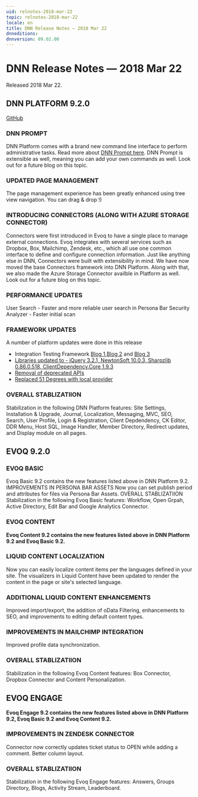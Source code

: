 ```yaml
---
uid: relnotes-2018-mar-22
topic: relnotes-2018-mar-22
locale: en
title: DNN Release Notes — 2018 Mar 22
dnneditions: 
dnnversion: 09.02.00
---
```


# DNN Release Notes — 2018 Mar 22

Released 2018 Mar 22.

## DNN PLATFORM 9.2.0

[GitHub](https://github.com/dnnsoftware/Dnn.Platform/releases/tag/v9.2.0)

### DNN PROMPT
DNN Platform comes with a brand new command line interface to perform administrative tasks. Read more about [DNN Prompt here](http://www.dnnsoftware.com/community-blog/cid/155456/previewing-prompt-in-dnnevoq-920). DNN Prompt is extensible as well, meaning you can add your own commands as well. Look out for a future blog on this topic.

### UPDATED PAGE MANAGEMENT
The page management experience has been greatly enhanced using tree view navigation. You can drag & drop !)

### INTRODUCING CONNECTORS (ALONG WITH AZURE STORAGE CONNECTOR)
Connectors were first introduced in Evoq to have a single place to manage external connections. Evoq integrates with several services such as Dropbox, Box, Mailchimp, Zendesk, etc., which all use one common interface to define and configure connection information. Just like anything else in DNN, Connectors were built with extensibility in mind. We have now moved the base Connectors framework into DNN Platform. Along with that, we also made the Azure Storage Connector availble in Platform as well. Look out for a future blog on this topic.

### PERFORMANCE UPDATES
User Search - Faster and more reliable user search in Persona Bar
Security Analyzer - Faster initial scan

### FRAMEWORK UPDATES
A number of platform updates were done in this release

* Integration Testing Framework [Blog 1](http://www.dnnsoftware.com/community-blog/cid/155465/dnn-unitintegration-testing--part-1),[Blog 2](http://www.dnnsoftware.com/community-blog/cid/155468/dnn-unitintegration-testing-part-2') and [Blog 3](http://www.dnnsoftware.com/community-blog/cid/155481/dnn-unitintegration-testing-part-3)
* [Libraries updated to - jQuery 3.2.1, NewtonSoft 10.0.3, Sharpzlib 0.86.0.518, ClientDependency.Core 1.9.3](http://www.dnnsoftware.com/community-blog/cid/155510/jquery-newtonsoft-etc-updated-in-dnn-platform-92)
* [Removal of deprecated APIs](http://www.dnnsoftware.com/community-blog/cid/155508/dnn-platform-92-removes-over-500-deprecated-apis)
* [Replaced 51 Degrees with local provider](https://dnntracker.atlassian.net/browse/DNN-10284)

### OVERALL STABLIZATIION
Stabilization in the following DNN Platform features: Site Settings, Installation & Upgrade, Journal, Localization, Messaging, MVC, SEO, Search, User Profile, Login & Registration, Client Depdendency, CK Editor, DDR Menu, Host SQL, Image Handler, Member Directory, Redirect updates, and Display module on all pages.

## EVOQ 9.2.0

### EVOQ BASIC

Evoq Basic 9.2 contains the new features listed above in DNN Platform 9.2.
IMPROVEMENTS IN PERSONA BAR ASSETS
Now you can set publish period and attributes for files via Persona Bar Assets.
OVERALL STABLIZATIION
Stabilization in the following Evoq Basic features: Workflow, Open Grpah, Active Directory, Edit Bar and Google Analytics Connector.

### EVOQ CONTENT

**Evoq Content 9.2 contains the new features listed above in DNN Platform 9.2 and Evoq Basic 9.2.**

### LIQUID CONTENT LOCALIZATION
Now you can easily localize content items per the languages defined in your site. The visualizers in Liquid Content have been updated to render the content in the page or site's selected language.

### ADDITIONAL LIQUID CONTENT ENHANCEMENTS
Improved import/export, the addition of oData Filtering, enhancements to SEO, and improvements to editing default content types.

### IMPROVEMENTS IN MAILCHIMP INTEGRATION
Improved profile data synchronization.

### OVERALL STABLIZATIION
Stabilization in the following Evoq Content features: Box Connector, Dropbox Connector and Content Personalization.

## EVOQ ENGAGE

**Evoq Engage 9.2 contains the new features listed above in DNN Platform 9.2, Evoq Basic 9.2 and Evoq Content 9.2.**

### IMPROVEMENTS IN ZENDESK CONNECTOR
Connector now correctly updates ticket status to OPEN while adding a comment. Better column layout.

### OVERALL STABLIZATIION
Stabilization in the following Evoq Engage features: Answers, Groups Directory, Blogs, Activity Stream, Leaderboard.